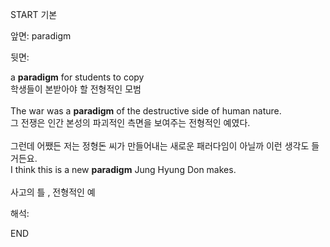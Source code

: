 START
기본

앞면:
paradigm


뒷면:
<div>a <strong>paradigm</strong> for students to copy </div><div><div>학생들이 본받아야 할 전형적인 모범</div></div><div><br></div><div><div>The war was a <strong>paradigm</strong> of the destructive side of human nature. </div><div><div>그 전쟁은 인간 본성의 파괴적인 측면을 보여주는 전형적인 예였다.</div></div></div><div><br></div><div><div><div>그런데 어쨌든 저는 정형돈 씨가 만들어내는 새로운 패러다임이 아닐까 이런 생각도 들거든요.</div></div><div><div>I think this is a new <strong>paradigm</strong> Jung Hyung Don makes.</div></div></div><div><br></div><div>사고의 틀 , 전형적인 예</div>


해석:

END